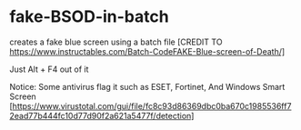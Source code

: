# fake-BSOD-in-batch
creates a fake blue screen using a batch file [CREDIT TO https://www.instructables.com/Batch-CodeFAKE-Blue-screen-of-Death/]

Just Alt + F4 out of it

Notice: Some antivirus flag it such as ESET, Fortinet, And Windows Smart Screen [https://www.virustotal.com/gui/file/fc8c93d86369dbc0ba670c1985536ff72ead77b444fc10d77d90f2a621a5477f/detection]
